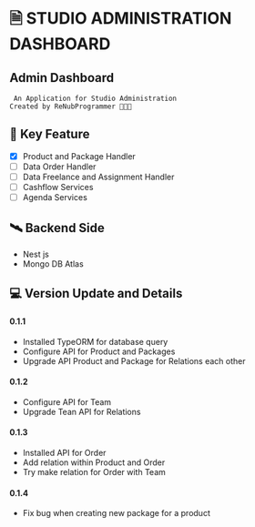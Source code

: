 # 🗎 STUDIO ADMINISTRATION DASHBOARD

## Admin Dashboard
``
An Application for Studio Administration``
<br/>
``Created by ReNubProgrammer 👨🏻‍💻
``

## 🗼 Key Feature
* [x] Product and Package Handler
* [ ] Data Order Handler
* [ ] Data Freelance and Assignment Handler
* [ ] Cashflow Services
* [ ] Agenda Services

## 🛰️ Backend Side
* Nest js
* Mongo DB Atlas


## 💻 Version Update and Details
#### 0.1.1
   * Installed TypeORM for database query
   * Configure API for Product and Packages
   * Upgrade API Product and Package for Relations each other

#### 0.1.2
   * Configure API for Team
   * Upgrade Tean API for Relations

#### 0.1.3
   * Installed API for Order
   * Add relation within Product and Order
   * Try make relation for Order with Team

#### 0.1.4
   * Fix bug when creating new package for a product